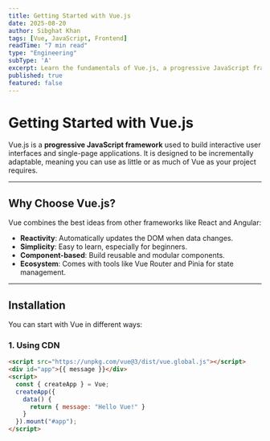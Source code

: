 ```yaml
---
title: Getting Started with Vue.js
date: 2025-08-20
author: Sibghat Khan
tags: [Vue, JavaScript, Frontend]
readTime: "7 min read"
type: "Engineering"
subType: 'A'
excerpt: Learn the fundamentals of Vue.js, a progressive JavaScript framework for building modern web applications.
published: true
featured: false
---
```


# Getting Started with Vue.js

Vue.js is a **progressive JavaScript framework** used to build interactive user interfaces and single-page applications. It is designed to be incrementally adaptable, meaning you can use as little or as much of Vue as your project requires.

---

## Why Choose Vue.js?

Vue combines the best ideas from other frameworks like React and Angular:
- **Reactivity**: Automatically updates the DOM when data changes.
- **Simplicity**: Easy to learn, especially for beginners.
- **Component-based**: Build reusable and modular components.
- **Ecosystem**: Comes with tools like Vue Router and Pinia for state management.

---

## Installation

You can start with Vue in different ways:

### 1. Using CDN
```html
<script src="https://unpkg.com/vue@3/dist/vue.global.js"></script>
<div id="app">{{ message }}</div>
<script>
  const { createApp } = Vue;
  createApp({
    data() {
      return { message: "Hello Vue!" }
    }
  }).mount("#app");
</script>

